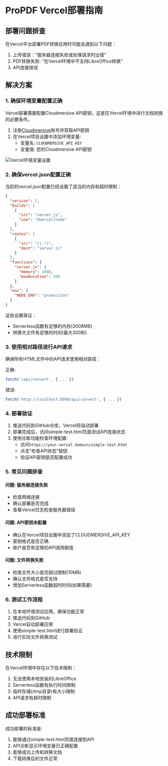 # ProPDF Vercel部署指南

## 部署问题排查

在Vercel平台部署PDF转换应用时可能会遇到以下问题：

1. 上传错误："服务器连接失败或处理请求时出错"
2. PDF转换失败: "在Vercel环境中不支持LibreOffice转换"
3. API连接错误

## 解决方案

### 1. 确保环境变量配置正确

Vercel部署需要配置Cloudmersive API密钥，这是在Vercel环境中进行文档转换的必要条件。

1. 注册[Cloudmersive](https://cloudmersive.com/)账号并获取API密钥
2. 在Vercel项目设置中添加环境变量:
   - 变量名: `CLOUDMERSIVE_API_KEY`
   - 变量值: 您的Cloudmersive API密钥

![Vercel环境变量设置](https://example.com/vercel-env-vars.png)

### 2. 确保vercel.json配置正确

当前的vercel.json配置已经设置了适当的内存和超时限制：

```json
{
  "version": 2,
  "builds": [
    {
      "src": "server.js",
      "use": "@vercel/node"
    }
  ],
  "routes": [
    {
      "src": "/(.*)",
      "dest": "server.js"
    }
  ],
  "functions": {
    "server.js": {
      "memory": 3008,
      "maxDuration": 300
    }
  },
  "env": {
    "NODE_ENV": "production"
  }
}
```

这些设置保证：
- Serverless函数有足够的内存(3008MB)
- 转换大文件有足够的时间(最大300秒)

### 3. 使用相对路径进行API请求

确保所有HTML文件中的API请求使用相对路径：

正确:
```javascript
fetch('/api/convert', { ... })
```

错误:
```javascript
fetch('http://localhost:8080/api/convert', { ... })
```

### 4. 部署验证

1. 推送代码到GitHub仓库，Vercel将自动部署
2. 部署完成后，访问simple-test.html页面测试API连接状态
3. 使用诊断功能检查环境配置:
   - 访问`https://your-vercel-domain/simple-test.html`
   - 点击"检查API状态"按钮
   - 验证API密钥是否配置成功

### 5. 常见问题排查

#### 问题: 服务器连接失败
- 检查网络连接
- 确认部署是否完成
- 查看Vercel日志检查服务器错误

#### 问题: API密钥未配置
- 确认在Vercel项目设置中添加了CLOUDMERSIVE_API_KEY
- 密钥格式是否正确
- 账户是否有足够的API调用额度

#### 问题: 文件转换失败
- 检查文件大小是否超过限制(10MB)
- 确认文件格式是否支持
- 增加Serverless函数超时时间(如果需要)

### 6. 测试工作流程

1. 在本地环境测试应用，确保功能正常
2. 推送代码到GitHub
3. Vercel自动部署应用
4. 使用simple-test.html进行部署验证
5. 进行实际文件转换测试

## 技术限制

在Vercel环境中存在以下技术限制：

1. 无法使用本地安装的LibreOffice
2. Serverless函数有执行时间限制
3. 临时存储(/tmp目录)有大小限制
4. API请求有超时限制

## 成功部署标准

成功部署的标准是:

1. 能够通过simple-test.html页面连接到API
2. API诊断显示环境变量已正确配置
3. 能够成功上传和转换文档
4. 下载转换后的文件正常 